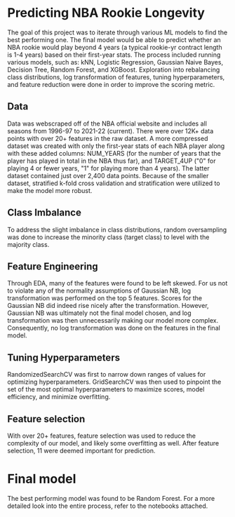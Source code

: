 # Predicting NBA Rookie Longevity
The goal of this project was to iterate through various ML models to find the best performing one.  The final model would be able to predict whether an NBA rookie would play beyond 4 years (a typical rookie-yr contract length is 1-4 years) based on their first-year stats.  The process included running various models, such as: kNN, Logistic Regression, Gaussian Naive Bayes, Decision Tree, Random Forest, and XGBoost. Exploration into rebalancing class distributions, log transformation of features, tuning hyperparameters, and feature reduction were done in order to improve the scoring metric.
## Data
Data was webscraped off of the NBA official website and includes all seasons from 1996-97 to 2021-22 (current).  There were over 12K+ data points with over 20+ features in the raw dataset.  A more compressed dataset was created with only the first-year stats of each NBA player along with these added columns: NUM_YEARS (for the number of years that the player has played in total in the NBA thus far), and TARGET_4UP ("0" for playing 4 or fewer years, "1" for playing more than 4 years).  The latter dataset contained just over 2,400 data points. Because of the smaller dataset, stratified k-fold cross validation and stratification were utilized  to make the model more robust.
## Class Imbalance
To address the slight imbalance in class distributions, random oversampling was done to increase the minority class (target class) to level with the majority class.
## Feature Engineering
Through EDA, many of the features were found to be left skewed.  For us not to violate any of the normality assumptions of Gaussian NB, log transformation was performed on the top 5 features.  Scores for the Gaussian NB did indeed rise nicely after the transformation. However, Gaussian NB was ultimately not the final model chosen, and log transformation was then unnecessarily making our model more complex. Consequently, no log transformation was done on the features in the final model.
## Tuning Hyperparameters
RandomizedSearchCV was first to narrow down ranges of values for optimizing hyperparameters.  GridSearchCV was then used to pinpoint the set of the most optimal hyperparameters to maximize scores, model efficiency, and minimize overfitting.
## Feature selection
With over 20+ features, feature selection was used to reduce the complexity of our model, and likely some overfitting as well.  After feature selection, 11 were deemed important for prediction.
# Final model
The best performing model was found to be Random Forest.  For a more detailed look into the entire process, refer to the notebooks attached.
